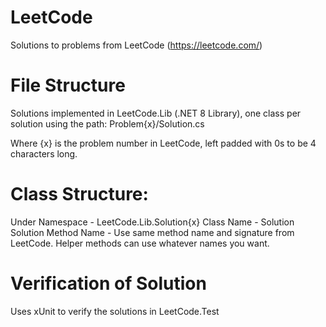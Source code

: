 # LeetCode
Solutions to problems from LeetCode (https://leetcode.com/)

# File Structure
Solutions implemented in LeetCode.Lib (.NET 8 Library), one class per solution using the path:
Problem{x}/Solution.cs

Where {x} is the problem number in LeetCode, left padded with 0s to be 4 characters long.

# Class Structure:
Under Namespace - LeetCode.Lib.Solution{x}
Class Name - Solution
Solution Method Name - Use same method name and signature from LeetCode.  Helper methods can use whatever names you want.

# Verification of Solution
Uses xUnit to verify the solutions in LeetCode.Test
